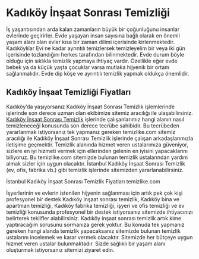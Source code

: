 # Kadıköy İnşaat Sonrası Temizliği
İş yaşantısından arda kalan zamanların büyük bir çoğunluğunu insanlar evlerinde geçirirler. Evde yaşayan insan sayısına bağlı olarak en önemli yaşam alanı olan evler kısa bir zaman dilimi içerisinde kirlenmektedir. Kadıköylılar Evi ne kadar ayrıntılı temizlersek temizleyelim bir veya iki gün içerisinde tozlandığını herkes tarafından bilinmektedir. Evde durum böyle olduğu için sıklıkla temizlik yapmaya ihtiyaç vardır. Özellikle eğer evde bebek ya da küçük yaşta çocuklar varsa mutlaka hijyenik bir ortam sağlanmalıdır. Evde dip köşe ve ayrıntılı temizlik yapmak oldukça önemlidir.

## Kadıköy İnşaat Temizliği Fiyatları

Kadıköy’da yaşıyorsanız Kadıköy İnşaat Sonrası Temizlik işlemlerinde işlerinde son derece uzman olan ekibimize sitemiz aracılığı ile ulaşabilirsiniz. [Kadıköy İnşaat Sonrası Temizlik](https://www.temizlike.com/kadikoy/)  işlerinde çalışanlarımız hangi alanın nasıl temizleneceği konusunda son derece tecrübe sahibidir. Bu tecrübeden yararlanmak istiyorsanız tek yapmanız gereken temizlike.com sitemiz aracılığı ile Kadıköy İnşaat Sonrası Temizlik işlerinde çalışan arkadaşlarımızla iletişime geçmektir. Temizlik alanında hizmet veren ustalarımıza güveniyor, sizlere en iyi hizmeti vermek için ellerinden gelenin en iyisini yapacaklarını biliyoruz.
Bu temizlike.com sitemizde bulunan temizlik ustalarından yardım almak sizler için uygun olacaktır. İstanbul Kadıköy İnşaat Sonrası Temizlik (ev, ofis, fabrika vb.) gibi temizlik işlerinde sitemizden yararlanabilirsiniz.

İstanbul Kadıköy İnşaat Sonrası Temizlik Fiyatları temizlike.com

İşyerlerinin ve evlerin istenilen hijyenin sağlanması için artık pek çok kişi profesyonel bir destek Kadıköy inşaat sonrası temizlik, Kadıköy bina ve apartman temizliği, Kadıköy fabrika temizliği, işyeri ve ofis temizliği ve ev temizliği konusunda profesyonel bir destek istiyorsanız sitemizde ihtiyacınızı belirterek teklifler alabilirsiniz. Kadıköy inşaat sonrası temizlik artık kime yaptıracağım sorusunu sormanıza gerek yoktur. Bu konuda tek yapmanız gereken hangi alanda temizlik yapacaksanız sitemizde bulunan temizlik ustalarını incelemek ve karar vermek olacaktır. Sitemizde her bütçeye uygun hizmet veren ustalar bulunmaktadır. Sizde sağlıklı bir yaşam alanı oluşturmak istiyorsanız sitemizi ziyaret edin.
